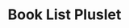 ---
title: Book List Pluslet
tags: [pluslets]
keywords: pluslets
last_updated: Dec 2, 2016
summary: 
sidebar: sp4_sidebar
permalink: sp4_pluslet_book_list.html
folder: sp4
---
